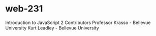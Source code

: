 # web-231
Introduction to JavaScript
2 Contributors
Professor Krasso - Bellevue University
Kurt Leadley - Bellevue University
